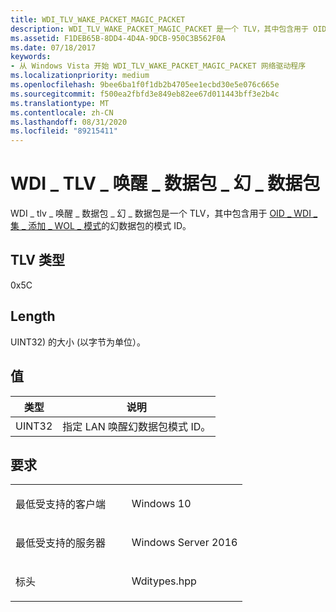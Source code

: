 ```yaml
---
title: WDI_TLV_WAKE_PACKET_MAGIC_PACKET
description: WDI_TLV_WAKE_PACKET_MAGIC_PACKET 是一个 TLV，其中包含用于 OID_WDI_SET_ADD_WOL_PATTERN 的幻数据包的模式 ID。
ms.assetid: F1DEB65B-8DD4-4D4A-9DCB-950C3B562F0A
ms.date: 07/18/2017
keywords:
- 从 Windows Vista 开始 WDI_TLV_WAKE_PACKET_MAGIC_PACKET 网络驱动程序
ms.localizationpriority: medium
ms.openlocfilehash: 9bee6ba1f0f1db2b4705ee1ecbd30e5e076c665e
ms.sourcegitcommit: f500ea2fbfd3e849eb82ee67d011443bff3e2b4c
ms.translationtype: MT
ms.contentlocale: zh-CN
ms.lasthandoff: 08/31/2020
ms.locfileid: "89215411"
---
```

# <a name="wdi_tlv_wake_packet_magic_packet"></a>WDI \_ TLV \_ 唤醒 \_ 数据包 \_ 幻 \_ 数据包


WDI \_ tlv \_ 唤醒 \_ 数据包 \_ 幻 \_ 数据包是一个 TLV，其中包含用于 [OID \_ WDI \_ 集 \_ 添加 \_ WOL \_ 模式](./oid-wdi-set-add-wol-pattern.md)的幻数据包的模式 ID。

## <a name="tlv-type"></a>TLV 类型


0x5C

## <a name="length"></a>Length


UINT32) 的大小 (以字节为单位）。

## <a name="values"></a>值


| 类型   | 说明                                        |
|--------|----------------------------------------------------|
| UINT32 | 指定 LAN 唤醒幻数据包模式 ID。 |

 

<a name="requirements"></a>要求
------------

<table>
<colgroup>
<col width="50%" />
<col width="50%" />
</colgroup>
<tbody>
<tr class="odd">
<td><p>最低受支持的客户端</p></td>
<td><p>Windows 10</p></td>
</tr>
<tr class="even">
<td><p>最低受支持的服务器</p></td>
<td><p>Windows Server 2016</p></td>
</tr>
<tr class="odd">
<td><p>标头</p></td>
<td>Wditypes.hpp</td>
</tr>
</tbody>
</table>

 

